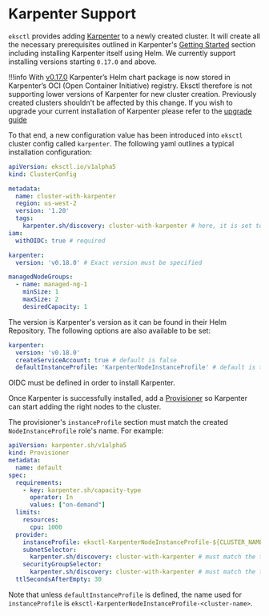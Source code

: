# Karpenter Support

`eksctl` provides adding [Karpenter](https://karpenter.sh/) to a newly created cluster. It will create all the necessary
prerequisites outlined in Karpenter's [Getting Started](https://karpenter.sh/docs/getting-started/getting-started-with-eksctl/) section including installing
Karpenter itself using Helm. We currently support installing versions starting `0.17.0` and above.

!!!info
    With [v0.17.0](https://karpenter.sh/docs/upgrade-guide/#upgrading-to-v0170) Karpenter’s Helm chart package is now stored in Karpenter’s OCI (Open Container Initiative) registry. 
    Eksctl therefore is not supporting lower versions of Karpenter for new cluster creation. Previously created clusters shouldn't be affected by this change. 
    If you wish to upgrade your current installation of Karpenter please refer to the [upgrade guide](https://karpenter.sh/docs/upgrade-guide/)

To that end, a new configuration value has been introduced into `eksctl` cluster config called `karpenter`. The following
yaml outlines a typical installation configuration:

```yaml
apiVersion: eksctl.io/v1alpha5
kind: ClusterConfig

metadata:
  name: cluster-with-karpenter
  region: us-west-2
  version: '1.20'
  tags:
    karpenter.sh/discovery: cluster-with-karpenter # here, it is set to the cluster name
iam:
  withOIDC: true # required

karpenter:
  version: 'v0.18.0' # Exact version must be specified

managedNodeGroups:
  - name: managed-ng-1
    minSize: 1
    maxSize: 2
    desiredCapacity: 1
```

The version is Karpenter's version as it can be found in their Helm Repository. The following options are also available
to be set: 

```yaml
karpenter:
  version: 'v0.18.0'
  createServiceAccount: true # default is false
  defaultInstanceProfile: 'KarpenterNodeInstanceProfile' # default is to use the IAM instance profile created by eksctl
```

OIDC must be defined in order to install Karpenter.

Once Karpenter is successfully installed, add a [Provisioner](https://karpenter.sh/docs/concepts/provisioners/) so Karpenter
can start adding the right nodes to the cluster.

The provisioner's `instanceProfile` section must match the created `NodeInstanceProfile` role's name. For example:

```yaml
apiVersion: karpenter.sh/v1alpha5
kind: Provisioner
metadata:
  name: default
spec:
  requirements:
    - key: karpenter.sh/capacity-type
      operator: In
      values: ["on-demand"]
  limits:
    resources:
      cpu: 1000
  provider:
    instanceProfile: eksctl-KarpenterNodeInstanceProfile-${CLUSTER_NAME}
    subnetSelector:
      karpenter.sh/discovery: cluster-with-karpenter # must match the tag set in the config file
    securityGroupSelector:
      karpenter.sh/discovery: cluster-with-karpenter # must match the tag set in the config file
  ttlSecondsAfterEmpty: 30
```

Note that unless `defaultInstanceProfile` is defined, the name used for `instanceProfile` is
`eksctl-KarpenterNodeInstanceProfile-<cluster-name>`.
